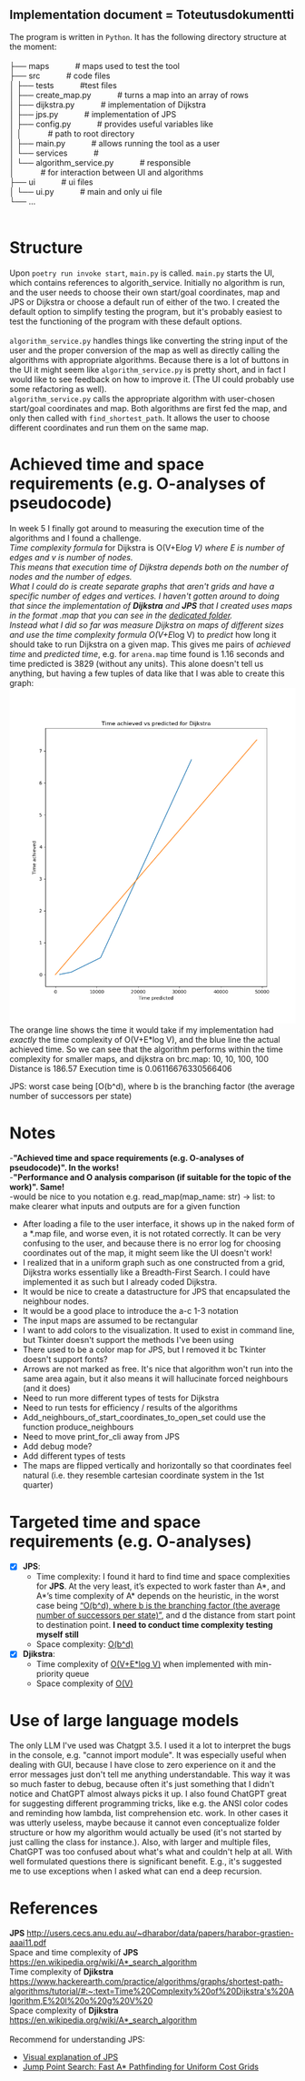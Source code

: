 ## Implementation document = Toteutusdokumentti<br />

The program is written in `Python`. It has the following directory structure at the moment:<br />
<br /> 
├── maps                    &emsp;&emsp;&emsp;# maps used to test the tool <br />
├── src                     &emsp;&emsp;&emsp;# code files <br />
│   ├── tests               &emsp;&emsp;&emsp;#test files <br />
│   ├── create_map.py       &emsp;&emsp;&emsp;# turns a map into an array of rows <br />
│   ├── dijkstra.py         &emsp;&emsp;&emsp;# implementation of Dijkstra<br /> 
│   ├── jps.py              &emsp;&emsp;&emsp;# implementation of JPS<br /> 
│   ├── config.py           &emsp;&emsp;&emsp;# provides useful variables like<br /> 
│   │                       &emsp;&emsp;&emsp;# path to root directory<br /> 
│   ├── main.py             &emsp;&emsp;&emsp;# allows running the tool as a user<br />
│   └── services            &emsp;&emsp;&emsp;#  
│       └── algorithm_service.py &emsp;&emsp;&emsp;# responsible <br />
│                           &emsp;&emsp;&emsp;# for interaction between UI and algorithms <br />
├── ui                      &emsp;&emsp;&emsp;# ui files <br />
│   └── ui.py               &emsp;&emsp;&emsp;# main and only ui file<br />
└── ...<br /> 
<br /> 
# Structure
Upon `poetry run invoke start`, `main.py` is called. `main.py` starts the UI, which contains references to algorith_service. Initially no algorithm is run, and the user needs to choose their own start/goal coordinates, map and JPS or Dijkstra or choose a default run of either of the two. I created the default option to simplify testing the program, but it's probably easiest to test the functioning of the program with these default options.<br />
<br /> `algorithm_service.py` handles things like converting the string input of the user and the proper conversion of the map as well as directly calling the algorithms with appropriate algorithms. Because there is a lot of buttons in the UI it might seem like `algorithm_service.py` is pretty short, and in fact I would like to see feedback on how to improve it. (The UI could probably use some refactoring as well). <br />
`algorithm_service.py` calls the appropriate algorithm with user-chosen start/goal coordinates and map. Both algorithms are first fed the map, and only then called with `find_shortest_path`. It allows the user to choose different coordinates and run them on the same map.<br />

# Achieved time and space requirements (e.g. O-analyses of pseudocode)
In week 5 I finally got around to measuring the execution time of the algorithms and I found a challenge.<br/> 
*Time complexity formula* for Dijkstra is O(V+E*log V) where *E* is number of edges and *v* is number of nodes.<br/>
This means that execution time of Dijkstra depends both on the number of nodes and the number of edges. <br/>
What I could do is create separate graphs that aren't grids and have a specific number of edges and vertices. I haven't gotten around to doing that since the implementation of **Dijkstra** and **JPS** that I created uses maps in the format *.map* that you can see in the [dedicated folder](https://github.com/jakubgrad/Aineopintojen-harjoitusty-Algoritmit-ja-teko-ly-/tree/main/maps).<br/>
Instead what I did so far was measure Dijkstra on maps of different sizes and use the *time complexity formula* O(V+E*log V) to *predict* how long it should take to run Dijkstra on a given map. This gives me pairs of *achieved time* and *predicted time*, e.g. for `arena.map` time found is 1.16 seconds and time predicted is 3829 (without any units). This alone doesn't tell us anything, but having a few tuples of data like that I was able to create this graph:
![image](/documentation/pictures/Figure_achieved_vs_predicted_for_dijkstra.png)
The orange line shows the time it would take if my implementation had *exactly* the time complexity of O(V+E*log V), and the blue line the actual achieved time.
So we can see that the algorithm performs within the time complexity for smaller maps, and 
dijkstra on brc.map:
10, 10, 100, 100
Distance is 186.57
Execution time is 0.06116676330566406

JPS:
worst case being [O(b^d), where b is the branching factor (the average number of successors per state)

# Notes
-**"Achieved time and space requirements (e.g. O-analyses of pseudocode)". In the works!**<br />
-**"Performance and O analysis comparison (if suitable for the topic of the work)". Same!**<br />
-would be nice to you notation e.g. read_map(map_name: str) -> list: to make clearer what inputs and outputs are for a given function
- After loading a file to the user interface, it shows up in the naked form of a *.map file, and worse even, it is not rotated correctly. It can be very confusing to the user, and because there is no error log for choosing coordinates out of the map, it might seem like the UI doesn't work!
- I realized that in a uniform graph such as one constructed from a grid, Dijkstra works essentially like a Breadth-First Search. I could have implemented it as such but I already coded Dijkstra.
- It would be nice to create a datastructure for JPS that encapsulated the neighbour nodes. 
- It would be a good place to introduce the a-c 1-3 notation
- The input maps are assumed to be rectangular
- I want to add colors to the visualization. It used to exist in command line, but Tkinter doesn't support the methods I've been using
- There used to be a color map for JPS, but I removed it bc Tkinter doesn't support fonts?
- Arrows are not marked as free. It's nice that algorithm won't run into the same area again, but it also means it will hallucinate forced neighbours (and it does)
- Need to run more different types of tests for Dijkstra
- Need to run tests for efficiency / results of the algorithms
- Add_neighbours_of_start_coordinates_to_open_set could use the function produce_neighbours
- Need to move print_for_cli away from JPS
- Add debug mode?
- Add different types of tests
- The maps are flipped vertically and horizontally so that coordinates feel natural (i.e. they resemble cartesian coordinate system in the 1st quarter)


# Targeted time and space requirements (e.g. O-analyses)
   - [x] **JPS**:<br />
     - Time complexity: I found it hard to find time and space complexities for **JPS**. At the very least, it’s expected to work faster than A*, and A*’s time complexity of A* depends on the heuristic, in the worst case being [“O(b^d), where b is the branching factor (the average number of successors per state)”](https://en.wikipedia.org/wiki/A*_search_algorithm), and d the distance from start point to destination point. **I need to conduct time complexity testing myself still**<br />
     - Space complexity: [O(b^d)](https://en.wikipedia.org/wiki/A*_search_algorithm)
   - [x] **Djikstra**:<br />
     - Time complexity of [O(V+E*log V)](https://www.hackerearth.com/practice/algorithms/graphs/shortest-path-algorithms/tutorial/#:~:text=Time%20Complexity%20of%20Dijkstra's%20Algorithm,E%20l%20o%20g%20V%20) when implemented with min-priority queue
     - Space complexity of [O(V)](https://www.geeksforgeeks.org/time-and-space-complexity-of-dijkstras-algorithm/)

# Use of large language models 
The only LLM I've used was Chatgpt 3.5. I used it a lot to interpret the bugs in the console, e.g. "cannot import module". It was especially useful when dealing with GUI, because I have close to zero experience on it and the error messages just don't tell me anything understandable. This way it was so much faster to debug, because often it's just something that I didn't notice and ChatGPT almost always picks it up. I also found ChatGPT great for suggesting different programming tricks, like e.g. the ANSI color codes and reminding how lambda, list comprehension etc. work. In other cases it was utterly useless, maybe because it cannot even conceptualize folder structure or how my algorithm would actually be used (it's not started by just calling the class for instance.). Also, with larger and multiple files, ChatGPT was too confused about what's what and couldn't help at all. With well formulated questions there is significant benefit. E.g., it's suggested me to use exceptions when I asked what can end a deep recursion. 

# References
**JPS** http://users.cecs.anu.edu.au/~dharabor/data/papers/harabor-grastien-aaai11.pdf <br />
Space and time complexity of **JPS** https://en.wikipedia.org/wiki/A*_search_algorithm <br />
Time complexity of **Djikstra** https://www.hackerearth.com/practice/algorithms/graphs/shortest-path-algorithms/tutorial/#:~:text=Time%20Complexity%20of%20Dijkstra's%20Algorithm,E%20l%20o%20g%20V%20 <br />
Space complexity of **Djikstra** https://en.wikipedia.org/wiki/A*_search_algorithm <br />
<br />
Recommend for understanding JPS:
- [Visual explanation of JPS](https://zerowidth.com/2013/a-visual-explanation-of-jump-point-search/)
- [Jump Point Search: Fast A* Pathfinding for Uniform Cost Grids](https://www.gamedev.net/tutorials/programming/artificial-intelligence/jump-point-search-fast-a-pathfinding-for-uniform-cost-grids-r4220/)



